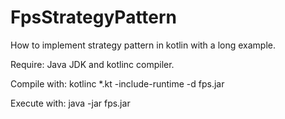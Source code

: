 # FpsStrategyPattern
How to implement strategy pattern in kotlin with a long example.

Require: Java JDK and kotlinc compiler.

Compile with: kotlinc *.kt -include-runtime -d fps.jar

Execute with: java -jar fps.jar
